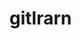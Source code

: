 # gitlrarn
<!-- first commit  -->
<!-- new branch createdz -->
<!-- stash learning started -->
<!-- unkown commit in main branch -->